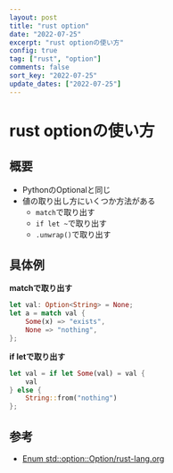 ```yaml
---
layout: post
title: "rust option" 
date: "2022-07-25"
excerpt: "rust optionの使い方"
config: true
tag: ["rust", "option"]
comments: false
sort_key: "2022-07-25"
update_dates: ["2022-07-25"]
---
```


# rust optionの使い方

## 概要
 - PythonのOptionalと同じ
 - 値の取り出し方にいくつか方法がある
   - `match`で取り出す
   - `if let ~`で取り出す
   - `.unwrap()`で取り出す

## 具体例

**matchで取り出す**
```rust
let val: Option<String> = None;
let a = match val {
    Some(x) => "exists",
    None => "nothing",
};
```

**if letで取り出す**  
```rust
let val = if let Some(val) = val {
    val
} else {
    String::from("nothing")
};
```

## 参考
 - [Enum std::option::Option/rust-lang.org](https://doc.rust-lang.org/std/option/enum.Option.html)


